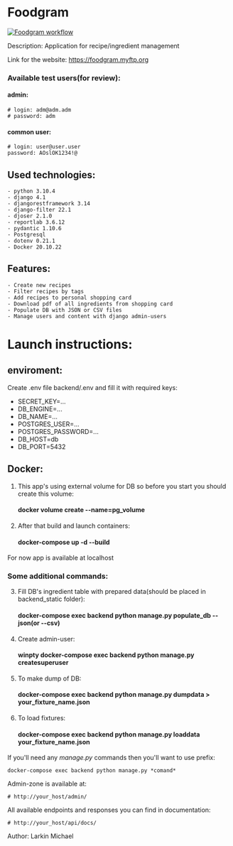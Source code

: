 # Foodgram
[![Foodgram workflow](https://github.com/IhateChoosingNickNames/foodgram-project-react/actions/workflows/foodgram_workflow.yml/badge.svg)](https://github.com/IhateChoosingNickNames/foodgram-project-react/actions/workflows/foodgram_workflow.yml)

Description: Application for recipe/ingredient management

Link for the website: https://foodgram.myftp.org


### Available test users(for review):
#### admin:
    # login: adm@adm.adm
    # password: adm
#### common user:
    # login: user@user.user
    password: AOslOK1234!@

Used technologies:
-
    - python 3.10.4
    - django 4.1
    - djangorestframework 3.14
    - django-filter 22.1
    - djoser 2.1.0
    - reportlab 3.6.12
    - pydantic 1.10.6
    - Postgresql
    - dotenv 0.21.1
    - Docker 20.10.22


Features:
-
    - Create new recipes
    - Filter recipes by tags
    - Add recipes to personal shopping card
    - Download pdf of all ingredients from shopping card
    - Populate DB with JSON or CSV files
    - Manage users and content with django admin-users


# Launch instructions:

## enviroment:
Create .env file backend/.env and fill it with required keys:
- SECRET_KEY=...
- DB_ENGINE=...
- DB_NAME=...
- POSTGRES_USER=...
- POSTGRES_PASSWORD=...
- DB_HOST=db
- DB_PORT=5432

## Docker:
1. This app's using external volume for DB so before you start you should create this volume:
    #### docker volume create --name=pg_volume
2. After that build and launch containers:
    #### docker-compose up -d --build
For now app is available at localhost

### Some additional commands: 
3. Fill DB's ingredient table with prepared data(should be placed in backend_static folder):
    #### docker-compose exec backend python manage.py populate_db --json(or --csv)
4. Create admin-user:
    #### winpty docker-compose exec backend python manage.py createsuperuser
5. To make dump of DB:
    #### docker-compose exec backend python manage.py dumpdata > your_fixture_name.json
6. To load fixtures:
    #### docker-compose exec backend python manage.py loaddata your_fixture_name.json

If you'll need any *manage.py* commands then you'll want to use prefix:

    docker-compose exec backend python manage.py *comand*

Admin-zone is available at:

    # http://your_host/admin/

All available endpoints and responses you can find in documentation:

    # http://your_host/api/docs/

Author: Larkin Michael